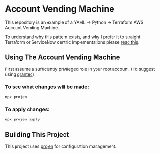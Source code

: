# Account Vending Machine

This repository is an example of a YAML -> Python -> Terraform AWS Account Vending Machine.

To understand why this pattern exists, and why I prefer it to straight Terraform or ServiceNow centric implementations please [read this](https://medium.com/@josh.armitage/aws-account-vending-machines-a7749b577fb9).

## Using The Account Vending Machine

First assume a sufficiently privileged role in your root account. (I'd suggest using [granted](https://www.granted.dev/))

### To see what changes will be made:

```bash
npx projen
```

### To apply changes:

```bash
npx projen apply
```

## Building This Project

This project uses [projen](https://projen.io) for configuration management.

